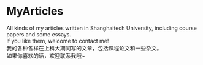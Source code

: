 # MyArticles
All kinds of my articles written in Shanghaitech University, including course papers and some essays.  
If you like them, welcome to contact me!  
我的各种各样在上科大期间写的文章，包括课程论文和一些杂文。  
如果你喜欢的话，欢迎联系我哦~
